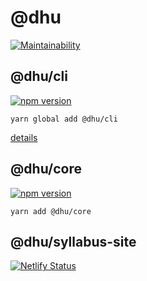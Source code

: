 # @dhu

[![Maintainability](https://api.codeclimate.com/v1/badges/6c2792ffff24ad04bda1/maintainability)](https://codeclimate.com/github/rainy-me/dhu/maintainability)

## @dhu/cli

[![npm version](https://badge.fury.io/js/%40dhu%2Fcli.svg)](https://badge.fury.io/js/%40dhu%2Fcli)

`yarn global add @dhu/cli`

[details](./packages/cli/README.md)

## @dhu/core

[![npm version](https://badge.fury.io/js/%40dhu%2Fcore.svg)](https://badge.fury.io/js/%40dhu%2Fcore)

`yarn add @dhu/core`


## @dhu/syllabus-site

[![Netlify Status](https://api.netlify.com/api/v1/badges/a9bcccb8-57d6-4664-adf8-dfcee00fd98e/deploy-status)](https://app.netlify.com/sites/sleepy-jang-a082fd/deploys)
